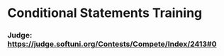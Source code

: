 # Conditional Statements Training
### Judge: https://judge.softuni.org/Contests/Compete/Index/2413#0
